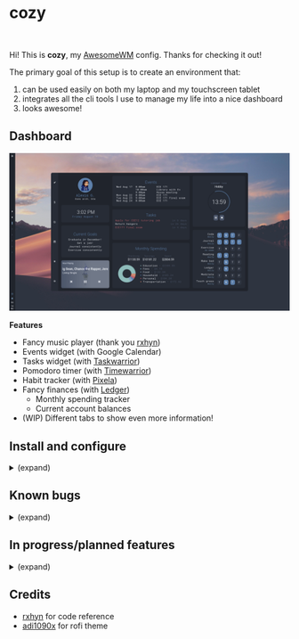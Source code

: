# cozy

<p align="center">
  <img title="" src="assets/animation_demo.gif">
</p>

Hi! This is **cozy**, my [AwesomeWM](https://awesomewm.org/) config. Thanks for checking it out!

The primary goal of this setup is to create an environment that:

1. can be used easily on both my laptop and my touchscreen tablet
2. integrates all the cli tools I use to manage my life into a nice dashboard
3. looks awesome!


<h2>Dashboard</h2>

<img title="" src="assets/dash_main.png" alt="" width="800">

**Features**

- Fancy music player (thank you [rxhyn](https://github.com/rxyhn/yoru))
- Events widget (with Google Calendar) 
- Tasks widget (with [Taskwarrior](https://taskwarrior.org/))
- Pomodoro timer (with [Timewarrior](https://timewarrior.net/))
- Habit tracker (with [Pixela](https://pixe.la/))
- Fancy finances (with [Ledger](https://github.com/ledger/))
  - Monthly spending tracker
  - Current account balances
- (WIP) Different tabs to show even more information!


<h2>Install and configure</h2>
<details><summary>(expand)</summary>

<b>NOTE: This setup is incomplete, somewhat buggy, and under constant development.</b> Because of that, I don't recommend daily driving it quite yet.

### Installation (Arch/Arch-based)

Install dependencies

`yay -S awesome-git gcalcli nerd-fonts-roboto-mono ttf-roboto picom-pijulius-git`

`pacman -S playerctl rofi scrot pamixer brightnessctl upower task timew ledger`

Clone repository

- `git clone --recurse-submodules https://github.com/garado/cozy.git`

(Optional) Make a backup of your old configs

- `cp -r ~/.config/awesome/ ~/.config/awesome.${USER}/`
- `cp -r ~/.config/rofi/ ~/.config/rofi.${USER}/`
- `cp ~/.config/picom.conf ~/.config/picom.${USER}.conf`

Copy configs

- `cd cozy && cp -r awesome/ rofi/ picom.conf ~/.config/`

Copy `misc/on-add-update-dash` and `misc/on-modify-update-dash` to your Taskwarrior hooks folder (default location is `~/.task/hooks`). This updates the task widget whenever Taskwarrior tasks are added/modified.

- `cp misc/on-add-update-dash misc/on-modify-update-dash ~/.task/hooks/`

Other theme stuff

| Name          | Source                                                               |
| ------------- | -------------------------------------------------------------------- |
| Cursors       | [Nordzy cursors](https://github.com/alvatip/nordzy-cursors)          |
| GTK theme     | [Nordic](https://github.com/EliverLara/Nordic)                       |
| Firefox theme | [Nordic](https://github.com/eliverlara/firefox-nordic-theme)         |
| Icon theme    | [Papirus-Nord](https://github.com/Adapta-Projects/Papirus-Nord)      |
| Vim theme     | [nord-vim](https://github.com/arcticicestudio/nord-vim)              |

## Configuration

Most configuration happens in `awesome/configuration/*` and `awesome/user_variables.lua`.

Make sure you update `configuration/apps.lua` with your default terminal/file manager/browser applications.

**Google Calendar events**

- Follow instructions to [set up gcalcli](https://github.com/insanum/gcalcli#login-information)
- The calendar widget checks `~/.cache/awesome/calendar/agenda` for data (in tsv format). It will automatically fetch data if it detects that there is no data in the file.
- To keep your widget updated, periodically update the cache by putting `gcalcli agenda --tsv > ~/.cache/awesome/calendar/agenda` in a cron job.

**Pixela habit tracker**

- [Read these instructions](https://pixe.la/) to create a Pixela account and create your habits
- Install [pi](https://github.com/a-know/pi) (command line Pixela tool)
  - The install instructions on pi's Github page don't work, follow this:
  - `go install github.com/a-know/pi/cmd/pi@latest`
  - Put `pi` (located in `$HOME/go/bin`) in your path
- Set the `PIXELA_USER_NAME` and `PIXELA_USER_TOKEN` environment variables
- Update `user_variables.lua` with the habits you want to display
- The `utils/dash/habits/cache_habits` script caches data from Pixela. Run it periodically with a cron job to keep your widget updated.

**Finances tracker**

- Update `user_variables.lua` with the ledger file to read from 

</details>


<h2>Known bugs</h2>
<details><summary>(expand)</summary>

- [ ] Pomodoro gets a little wonky if you restart awesome too many times
  - reason: stuff stored in xrdb to preserve pomodoro state across awesome restarts doesn't always get cleared properly
- [ ] Monthly spending arc chart animation doesn't always work
  - reason: i have no idea
- [ ] Task due dates don't always show correctly
  - reason: something weird with lua/taskwarrior timezones, i think
</details>

<h2>In progress/planned features</h2>
<details><summary>(expand)</summary>

- <b>Dashboard tabs</b>
  - Finances
    - [x] Recent transactions
    - [x] Monthly spending
    - [ ] Budget tracking 
    - [X] Arc chart animations :)
      - [x] base implementation
      - [X] fix bugs
    - [ ] Yearly account balance trends 
    - [ ] Redesign UI
  - Habits/goals
    - [ ] Goals tracker
    - [x] Habit tracker
  - Tasks/calendar
    - [ ] Fancier task displays
      - [ ] Support subtasks + progress bar
    - [ ] Calendar
  - [ ] Indicator for current dashboard tab
- **Control center**
  - [ ] Quick actions
  - [ ] Power menu
  - [ ] Volume/brightness control
- **Bar**
  - [x] Volume/brightness control
  - [ ] Variable bar orientation!
  - [ ] Systray
  - [ ] Better app launcher
- **Other**
  - [ ] Theme switcher
  - [ ] Custom rofi launcher
- **Notifications**
  - [ ] Add icons

</details>

## Credits

- [rxhyn](https://github.com/rxyhn/yoru) for code reference
- [adi1090x]() for rofi theme
